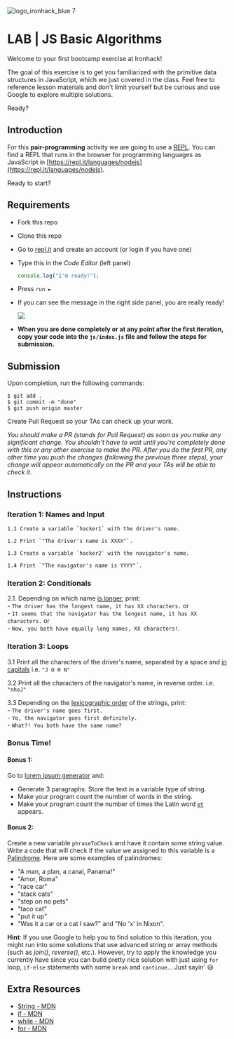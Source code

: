 ![logo_ironhack_blue 7](https://user-images.githubusercontent.com/23629340/40541063-a07a0a8a-601a-11e8-91b5-2f13e4e6b441.png)

# LAB | JS Basic Algorithms 

Welcome to your first bootcamp exercise at Ironhack!

The goal of this exercise is to get you familiarized with the primitive data structures in JavaScript, which we just covered in the class. Feel free to reference lesson materials and don't limit yourself but be curious and use Google to explore multiple solutions.

Ready?

## Introduction

For this **pair-programming** activity we are going to use a [REPL](https://en.wikipedia.org/wiki/Read%E2%80%93eval%E2%80%93print_loop). You can find a REPL that runs in the browser for programming languages as JavaScript in [https://repl.it/languages/nodejs](https://repl.it/languages/nodejs).

Ready to start?


## Requirements

- Fork this repo
- Clone this repo
- Go to [repl.it](https://repl.it/languages/nodejs) and create an account (or login if you have one)
- Type this in the *Code Editor* (left panel)

  ```javascript
  console.log("I'm ready!");
  ```
- Press `run ►`
- If you can see the message in the right side panel, you are really ready!

  <!-- ![](https://i.imgur.com/4TQislb.png) -->
  ![](https://s3-eu-west-1.amazonaws.com/ih-materials/uploads/upload_17f095b9bb4fa4bd1bee1c017c043327.png)

- __When you are done completely or at any point after the first iteration, copy your code into the `js/index.js` file and follow the steps for submission.__

## Submission

Upon completion, run the following commands:
```
$ git add .
$ git commit -m "done"
$ git push origin master
```
Create Pull Request so your TAs can check up your work.

_You should make a PR (stands for Pull Request) as soon as you make any significant change. You shouldn't have to wait until you're completely done with this or any other exercise to make the PR. After you do the first PR, any other time you push the changes (following the previous three steps), your change will appear automatically on the PR and your TAs will be able to check it._

<!-- ## Submission -->

<!-- When you are done and you have checked that everything works fine, click on the **Share** button and copy the link from the *Share Link* field. Send this link to your TAs so they can check up your work.
![](https://s3-eu-west-1.amazonaws.com/ih-materials/uploads/upload_b2aa98f91affe5d4c5f12f216b069184.png) -->

## Instructions

### Iteration 1: Names and Input

	1.1 Create a variable `hacker1` with the driver's name.

	1.2 Print `"The driver's name is XXXX"`.

  	1.3 Create a variable `hacker2` with the navigator's name.

  	1.4 Print `"The navigator's name is YYYY"`.

### Iteration 2: Conditionals
  2.1. Depending on which name [is longer](https://developer.mozilla.org/en-US/docs/Web/JavaScript/Reference/Global_Objects/String/length), print:
  <br>
	  - `The driver has the longest name, it has XX characters.` or <br>
	  - `It seems that the navigator has the longest name, it has XX characters.` or <br>
	  - `Wow, you both have equally long names, XX characters!`.

### Iteration 3: Loops
  3.1 Print all the characters of the driver's name, separated by a space and [in capitals](https://developer.mozilla.org/en-US/docs/Web/JavaScript/Reference/Global_Objects/String/toUpperCase)
  i.e. `"J O H N"`
  
  3.2 Print all the characters of the navigator's name, in reverse order. 
  i.e. `"nhoJ"`
  
  3.3 Depending on the [lexicographic order](https://en.wikipedia.org/wiki/Lexicographical_order) of the strings, print: <br>
    - `The driver's name goes first.` <br>
    - `Yo, the navigator goes first definitely.` <br>
    - `What?! You both have the same name?`

### Bonus Time!

#### Bonus 1:
Go to [lorem ipsum generator](http://www.lipsum.com/) and:
  - Generate 3 paragraphs. Store the text in a variable type of string.
  - Make your program count the number of words in the string.
  - Make your program count the number of times the Latin word [`et`](https://en.wiktionary.org/wiki/et#Latin) appears.

#### Bonus 2:
Create a new variable `phraseToCheck` and have it contain some string value. Write a code that will check if the value we assigned to this variable is a [Palindrome](https://en.wikipedia.org/wiki/Palindrome). Here are some examples of palindromes: 
  - "A man, a plan, a canal, Panama!"
  - "Amor, Roma"
  - "race car"
  - "stack cats"
  - "step on no pets"
  - "taco cat"
  - "put it up"
  - "Was it a car or a cat I saw?" and "No 'x' in Nixon".
  
  __Hint__: If you use Google to help you to find solution to this iteration, you might run into some solutions that use advanced string or array methods (such as _join()_, _reverse()_, etc.). However, try to apply the knowledge you currently have since you can build pretty nice solution with just using `for` loop, `if-else` statements with some `break` and `continue`... Just sayin' :smiley: 

## Extra Resources

- [String - MDN](https://developer.mozilla.org/en-US/docs/Web/JavaScript/Reference/Global_Objects/String)
- [if - MDN](https://developer.mozilla.org/en-US/docs/Web/JavaScript/Reference/Statements/if...else)
- [while - MDN](https://developer.mozilla.org/en-US/docs/Web/JavaScript/Reference/Statements/while)
- [for - MDN](https://developer.mozilla.org/en-US/docs/Web/JavaScript/Reference/Statements/for)
